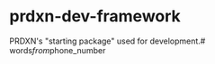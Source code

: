 prdxn-dev-framework
===================

PRDXN's "starting package" used for development.#   w o r d s _ f r o m _ p h o n e _ n u m b e r  
 